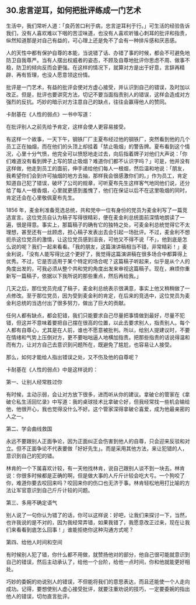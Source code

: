## 30.忠言逆耳，如何把批评练成一门艺术
生活中，我们常听人道：「良药苦口利于病，忠言逆耳利于行。」可生活的经验告诉我们，没有人喜欢难以下咽的苦涩味道，也没有人喜欢听锥心刺耳的批评和指责，纵然知道那是对自己有益的，可心理上还是免不了会有一种排斥感和厌恶感。


人的天性中都有保护自尊的本能，当说错了话、办错了事的时候，都会不可避免地防卫自我尊严。当有人摆出权威者的姿态，不顾及自尊地批评你思虑不周、做事不稳，防卫的倾向反而会更强。在这样的情况下，就算对方是出于好意，言辞再精辟、再有哲理，也没人愿意领这份情。


批评是一门艺术，有益的批评会使对方虚心接受，并认识到自己的错误，及时加以改正。但是，批评也要讲究方法，切记不要当面指责别人的错误，这样会造成对方强烈的反抗。巧妙的暗示对方注意自己的缺点，往往会赢得他人的赞同。


卡耐基在《人性的弱点》一书中写道：


在批评别人之前先给予肯定，这样会使人更容易接受。


有这样一个故事，一天下午，钢铁厂厂主夏布经过他的钢铁厂，突然看到他的几个员工正在抽烟，而在他们的头顶上却挂着「禁止吸烟」的警告牌。夏布看到这个情况，心里十分气愤，他完全可以愤怒地走过去，向后指着牌子对他们大声说：「你们难道没有看到牌子上写的禁止吸烟？难道你们都不认识字吗？」可是，他并没有这样做，他走到员工的面前，伸手递给他们每人一根烟，然后温和地说：「朋友，我希望你们会到许可抽烟的地方去抽，那样我会很感激你们的。」作为员工，肯定知道自己犯了错误，破坏了公司的规章，可听夏布先生这样客气地同他们说，还分给了每人一根香烟，心里就更感到羞愧了，他们在保证以后不在这里吸烟的同时，肯定还会在心里敬佩夏布先生。


1856 年，麦金利准备竞选总统，共和党中一位有身份的党员为麦金利写了一篇竞选宣言。这位党员自认为稿子写得很精彩，便在麦金利总统面前深情地朗读了一遍，很是得意。事实上，那篇稿子的确有它的独特之处，可麦金利总统觉得它不太理想，甚至还有一丝顾虑，担心稿子发表出去会引起一场批评。不过，麦金利不想扼杀这位党员的激情，让这位党员感到沮丧，可他又不得不说「不」，他到底是怎么说的呢？我们一起来看看。「我的朋友，这篇演讲稿相当不错，非常精彩！」麦金利说，「没有人能写得比这个更好了，我觉得这篇演讲稿在很多场合中都算得上优秀。不过，它是否适用于某个特定的场合呢？这篇稿子听起来，似乎是从个人的角度出发的，可我必须从整个共和党的角度出发来审视这篇稿子。现在，麻烦你重新写一篇稿子，依据以下我所说的那些重点，然后再给我。」


几天之后，那位党员完成了稿子，麦金利总统表示很满意，事实上他又稍稍做了一点修改。至于那位党员，因为受到麦金利的肯定，在后来的竞选中，这位党员为麦金利总统的当选付出了很多努力，做出了巨大的贡献。


任何人都有缺点，都会犯错，我们只能要求自己尽量把事情做到最好，尽量不犯错，但这并不意味着要把自己摆在很高的位置，以此去要求别人，指责别人。每个人都有自尊心，尤其是在人前，谁也不愿意被批判。所以，给别人提建议时，不要在情绪和气势上压倒对方，更不要咄咄逼人地横加指责。把那些指责的话说得温和而有力，让对方自己去意识到问题所在，既避免了尴尬，也容易让人接受。


那么，如何才能给人指出错误之处，又不伤及他的自尊呢？


卡耐基在《人性的弱点》中是这样说的：


第一、让别人经常胜过你


有时候，主动示弱，会让对方放下很多，进而听从你的建议。拿破仑的管家在《拿破仑私生活回忆录》中写道：我的桌球技术比拿破仑好，但我经常找一些机会输给他，他很开心，我也觉得没什么不好。这个管家深得拿破仑喜爱，成为他最亲密的人之一。


第二、学会曲线救国


永远不要跟别人正面争论，因为正面纠正会伤害到他人的自尊，只会迎来反驳和对立。但不正面争论不代表要做「好好先生」。而是采用其他方法，来让犯错的人，意识到自己的犯的错。


林肯的一个下属喜欢计较，有一天他找林肯，说自己跟别人谈不到一块去。林肯说：你很多时候都是正确的啊，但是做大事的人斤斤计较会吃大亏。一个狗咬了你，难道你要去咬回来吗？咬回来你的伤口也无济于事。林肯轻松地用打比喻的方法让军官意识到自己斤斤计较的问题。


第三、多用不确定语气


别人说了一句你认为错了的话，你可以这样说：好吧，让我们来探讨一下，当然，也许我说的是不对的，因为我经常弄错，如果我错了，我愿意改正过来，现在让我们来看看到底怎么回事！」谁能拒绝你这种沟通方式呢？


第四、给他人时间和空间


有时候别人犯了错，你什么都不用做，就赞扬他对的部分，他自己很可能就意识到自己的错误，然后主动承认了，给他一个台阶，给他一点时间，你和他就能更好相处。


巧妙的委婉的劝说别人的错误，不但能将我们的意思表达，而且还能使一个人走向成功。记得，要想使别人虚心接受批评，就要注重劝说的技巧，一定要委婉的指出他人的错误，切勿直言批评。

